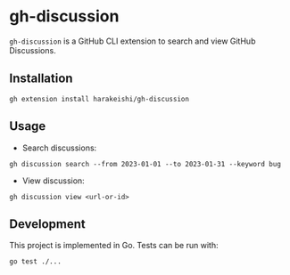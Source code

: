 # gh-discussion

`gh-discussion` is a GitHub CLI extension to search and view GitHub Discussions.

## Installation
```
gh extension install harakeishi/gh-discussion
```

## Usage
- Search discussions:
```
gh discussion search --from 2023-01-01 --to 2023-01-31 --keyword bug
```
- View discussion:
```
gh discussion view <url-or-id>
```

## Development
This project is implemented in Go. Tests can be run with:
```
go test ./...
```


